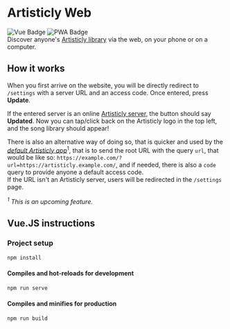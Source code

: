 # Artisticly Web
![Vue Badge](https://img.shields.io/badge/built_with-vue.js-brightgreen?style=for-the-badge)
![PWA Badge](https://img.shields.io/badge/compatible-PWA-blue?style=for-the-badge)\
Discover anyone's [Artisticly library](https://github.com/lumaa-dev/ArtisticlyServer) via the web, on your phone or on a computer.

## How it works
When you first arrive on the website, you will be directly redirect to `/settings` with a server URL and an access code. Once entered, press **Update**.

If the entered server is an online [Artisticly server](https://github.com/lumaa-dev/ArtisticlyServer), the button should say **Updated**. Now you can tap/click back on the Artisticly logo in the top left, and the song library should appear!

There is also an alternative way of doing so, that is quicker and used by the [*default Artisticly app*](https://apps.lumaa.fr/app/artisticly)<sup>1</sup>, that is to send the root URL with the query `url`, that would be like so: `https://example.com/?url=https://artisticly.example.com/`, and if needed, there is also a `code` query to provide anyone a default access code.\
If the URL isn't an Artisticly server, users will be redirected in the `/settings` page.

*<sup>1</sup> This is an upcoming feature.*

## Vue.JS instructions
### Project setup
```bash
npm install
```

#### Compiles and hot-reloads for development
```bash
npm run serve
```

#### Compiles and minifies for production
```bash
npm run build
```
